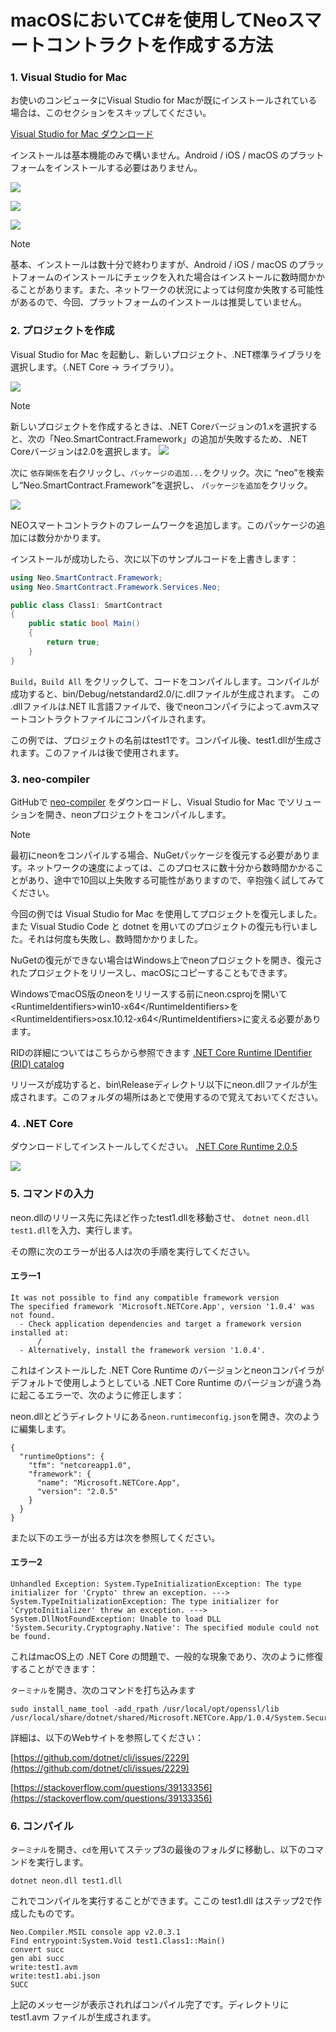 # macOSにおいてC#を使用してNeoスマートコントラクトを作成する方法

### 1. Visual Studio for Mac

お使いのコンピュータにVisual Studio for Macが既にインストールされている場合は、このセクションをスキップしてください。

[Visual Studio for Mac ダウンロード](https://www.visualstudio.com/ja/vs/visual-studio-mac/)

インストールは基本機能のみで構いません。Android / iOS / macOS のプラットフォームをインストールする必要はありません。

![](assets/mac1.png)

![](assets/mac2.png)

![](assets/mac3.png)

> [!Note]
> 基本、インストールは数十分で終わりますが、Android / iOS / macOS のプラットフォームのインストールにチェックを入れた場合はインストールに数時間かかることがあります。また、ネットワークの状況によっては何度か失敗する可能性があるので、今回、プラットフォームのインストールは推奨していません。

### 2. プロジェクトを作成

Visual Studio for Mac を起動し、新しいプロジェクト、.NET標準ライブラリを選択します。（.NET Core → ライブラリ）。

![](assets/mac4.png)

> [!Note]
> 新しいプロジェクトを作成するときは、.NET Coreバージョンの1.xを選択すると、次の「Neo.SmartContract.Framework」の追加が失敗するため、.NET Coreバージョンは2.0を選択します。
![](assets/mac5.png)

次に `依存関係`を右クリックし、`パッケージの追加...`をクリック。次に “neo”を検索し“Neo.SmartContract.Framework”を選択し、 `パッケージを追加`をクリック。

![](assets/mac6.png)

NEOスマートコントラクトのフレームワークを追加します。このパッケージの追加には数分かかります。

インストールが成功したら、次に以下のサンプルコードを上書きします：

```c#
using Neo.SmartContract.Framework;
using Neo.SmartContract.Framework.Services.Neo;

public class Class1: SmartContract
{
    public static bool Main()
    {
        return true;
    }
}
```

`Build`，`Build All` をクリックして、コードをコンパイルします。コンパイルが成功すると、bin/Debug/netstandard2.0/に.dllファイルが生成されます。 この .dllファイルは.NET IL言語ファイルで、後でneonコンパイラによって.avmスマートコントラクトファイルにコンパイルされます。

この例では、プロジェクトの名前はtest1です。コンパイル後、test1.dllが生成されます。このファイルは後で使用されます。

### 3. neo-compiler

GitHubで [neo-compiler](https://github.com/neo-project/neo-compiler) をダウンロードし、Visual Studio for Mac でソリューションを開き、neonプロジェクトをコンパイルします。

   > [!Note]
   > 最初にneonをコンパイルする場合、NuGetパッケージを復元する必要があります。ネットワークの速度によっては、このプロセスに数十分から数時間かかることがあり、途中で10回以上失敗する可能性がありますので、辛抱強く試してみてください。
   >
   > 今回の例では Visual Studio for Mac を使用してプロジェクトを復元しました。また Visual Studio Code と dotnet を用いてのプロジェクトの復元も行いました。それは何度も失敗し、数時間かかりました。
   >
   > NuGetの復元ができない場合はWindows上でneonプロジェクトを開き、復元されたプロジェクトをリリースし、macOSにコピーすることもできます。
   >
   > WindowsでmacOS版のneonをリリースする前にneon.csprojを開いて \<RuntimeIdentifiers>win10-x64\</RuntimeIdentifiers>を\<RuntimeIdentifiers>osx.10.12-x64\</RuntimeIdentifiers>に変える必要があります。
   >
   > RIDの詳細についてはこちらから参照できます [.NET Core Runtime IDentifier (RID) catalog](https://docs.microsoft.com/en-us/dotnet/core/rid-catalog)

リリースが成功すると、bin\Releaseディレクトリ以下にneon.dllファイルが生成されます。このフォルダの場所はあとで使用するので覚えておいてください。

### 4. .NET Core

ダウンロードしてインストールしてください。
[.NET Core Runtime 2.0.5](https://www.microsoft.com/net/download/all)

![](assets/mac7.png)

### 5. コマンドの入力

neon.dllのリリース先に先ほど作ったtest1.dllを移動させ、
`dotnet neon.dll test1.dll`を入力、実行します。

その際に次のエラーが出る人は次の手順を実行してください。

#### エラー1
```
It was not possible to find any compatible framework version
The specified framework 'Microsoft.NETCore.App', version '1.0.4' was not found.
  - Check application dependencies and target a framework version installed at:
      /
  - Alternatively, install the framework version '1.0.4'.
```

これはインストールした .NET Core Runtime のバージョンとneonコンパイラがデフォルトで使用しようとしている .NET Core Runtime のバージョンが違う為に起こるエラーで、次のように修正します：

neon.dllとどうディレクトリにある`neon.runtimeconfig.json`を開き、次のように編集します。

```
{
  "runtimeOptions": {
    "tfm": "netcoreapp1.0",
    "framework": {
      "name": "Microsoft.NETCore.App",
      "version": "2.0.5"
    }
  }
}
```

また以下のエラーが出る方は次を参照してください。
#### エラー2

```
Unhandled Exception: System.TypeInitializationException: The type initializer for 'Crypto' threw an exception. ---> System.TypeInitializationException: The type initializer for 'CryptoInitializer' threw an exception. ---> System.DllNotFoundException: Unable to load DLL 'System.Security.Cryptography.Native': The specified module could not be found.
```

これはmacOS上の .NET Core の問題で、一般的な現象であり、次のように修復することができます：

`ターミナル`を開き、次のコマンドを打ち込みます

```
sudo install_name_tool -add_rpath /usr/local/opt/openssl/lib /usr/local/share/dotnet/shared/Microsoft.NETCore.App/1.0.4/System.Security.Cryptography.Native.dylib
```
詳細は、以下のWebサイトを参照してください：

[https://github.com/dotnet/cli/issues/2229](https://github.com/dotnet/cli/issues/2229)

[https://stackoverflow.com/questions/39133356](https://stackoverflow.com/questions/39133356)

### 6. コンパイル

`ターミナル`を開き、`cd`を用いてステップ3の最後のフォルダに移動し、以下のコマンドを実行します。

```
dotnet neon.dll test1.dll
```

これでコンパイルを実行することができます。ここの test1.dll はステップ2で作成したものです。

```
Neo.Compiler.MSIL console app v2.0.3.1
Find entrypoint:System.Void test1.Class1::Main()
convert succ
gen abi succ
write:test1.avm
write:test1.abi.json
SUCC
```

上記のメッセージが表示されればコンパイル完了です。ディレクトリに test1.avm ファイルが生成されます。
